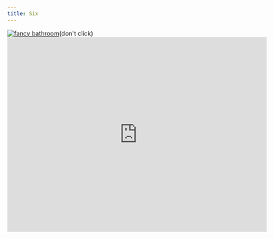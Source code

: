 ```yaml
---
title: Six
---
```

<a href="https://www.youtube.com/shorts/Ay8lynMZ4mE">
<img src="https://johntrendler.github.io/learning/assets/image/beverlyhills.jpg" alt="fancy bathroom"></a>(don't click)<br>
<iframe src="https://www.google.com/maps/embed?pb=!1m16!1m12!1m3!1d1669.527840206101!2d-118.41417969493908!3d34.08185867277336!2m3!1f0!2f0!3f0!3m2!1i1024!2i768!4f13.1!2m1!1sbeverly%20hils%20hotel!5e0!3m2!1sen!2sus!4v1760643972063!5m2!1sen!2sus" width="600" height="450" style="border:0;" allowfullscreen="" loading="lazy" referrerpolicy="no-referrer-when-downgrade"></iframe>

